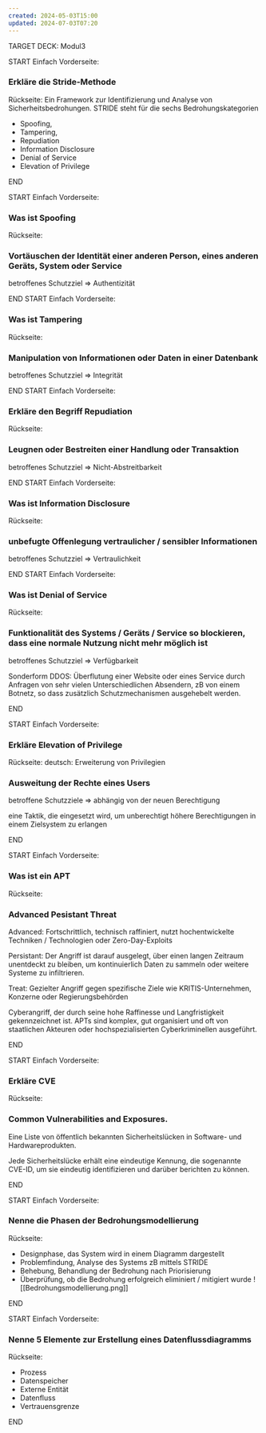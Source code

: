 ```yaml
---
created: 2024-05-03T15:00
updated: 2024-07-03T07:20
---
```

TARGET DECK: Modul3

START
Einfach
Vorderseite:
### Erkläre die Stride-Methode

Rückseite:
Ein Framework zur Identifizierung und Analyse von Sicherheitsbedrohungen. 
STRIDE steht für die sechs Bedrohungskategorien 
- Spoofing, 
- Tampering, 
- Repudiation 
- Information Disclosure 
- Denial of Service 
- Elevation of Privilege

END

START
Einfach
Vorderseite:
### Was ist Spoofing

Rückseite:
### Vortäuschen der Identität einer anderen Person, eines anderen Geräts, System oder Service

betroffenes Schutzziel => Authentizität

END
START
Einfach
Vorderseite:
### Was ist Tampering

Rückseite:
### Manipulation von Informationen oder Daten in einer Datenbank

betroffenes Schutzziel => Integrität

END
START
Einfach
Vorderseite:
### Erkläre den Begriff Repudiation

Rückseite:
### Leugnen oder Bestreiten einer Handlung oder Transaktion

betroffenes Schutzziel => Nicht-Abstreitbarkeit

END
START
Einfach
Vorderseite:
### Was ist Information Disclosure 

Rückseite:
### unbefugte Offenlegung vertraulicher / sensibler Informationen

betroffenes Schutzziel => Vertraulichkeit

END
START
Einfach
Vorderseite:
### Was ist Denial of Service 

Rückseite:

### Funktionalität des Systems / Geräts / Service so blockieren, dass eine normale Nutzung nicht mehr möglich ist

betroffenes Schutzziel => Verfügbarkeit

Sonderform DDOS: Überflutung einer Website oder eines Service durch Anfragen von sehr vielen Unterschiedlichen Absendern, zB von einem Botnetz, so dass zusätzlich Schutzmechanismen ausgehebelt werden. 

END

START
Einfach
Vorderseite:
### Erkläre Elevation of Privilege

Rückseite:
deutsch: Erweiterung von Privilegien
### Ausweitung der Rechte eines Users

betroffene Schutzziele => abhängig von der neuen Berechtigung

 eine Taktik, die eingesetzt wird, um unberechtigt höhere Berechtigungen in einem Zielsystem zu erlangen

END

START
Einfach
Vorderseite:
### Was ist ein APT

Rückseite:
### Advanced Pesistant Threat

Advanced: Fortschrittlich, technisch raffiniert, nutzt hochentwickelte Techniken / Technologien oder Zero-Day-Exploits

Persistant: Der Angriff ist darauf ausgelegt, über einen langen Zeitraum unentdeckt zu bleiben, um kontinuierlich Daten zu sammeln oder weitere Systeme zu infiltrieren.

Treat: Gezielter Angriff gegen spezifische Ziele wie KRITIS-Unternehmen, Konzerne oder Regierungsbehörden

Cyberangriff, der durch seine hohe Raffinesse und Langfristigkeit gekennzeichnet ist. APTs sind komplex, gut organisiert und oft von staatlichen Akteuren oder hochspezialisierten Cyberkriminellen ausgeführt. 

END

START
Einfach
Vorderseite:
### Erkläre CVE

Rückseite:
### **Common Vulnerabilities and Exposures**. 

Eine Liste von öffentlich bekannten Sicherheitslücken in Software- und Hardwareprodukten. 

Jede Sicherheitslücke erhält eine eindeutige Kennung, die sogenannte CVE-ID, um sie eindeutig identifizieren und darüber berichten zu können.

END

START
Einfach
Vorderseite:
### Nenne die Phasen der Bedrohungsmodellierung

Rückseite:

- Designphase, das System wird in einem Diagramm dargestellt
- Problemfindung, Analyse des Systems zB mittels STRIDE
- Behebung, Behandlung der Bedrohung nach Priorisierung
- Überprüfung, ob die Bedrohung erfolgreich eliminiert / mitigiert wurde
![[Bedrohungsmodellierung.png]]


END

START
Einfach
Vorderseite:
### Nenne 5 Elemente zur Erstellung eines Datenflussdiagramms

Rückseite:
- Prozess
- Datenspeicher
- Externe Entität
- Datenfluss
- Vertrauensgrenze

END
